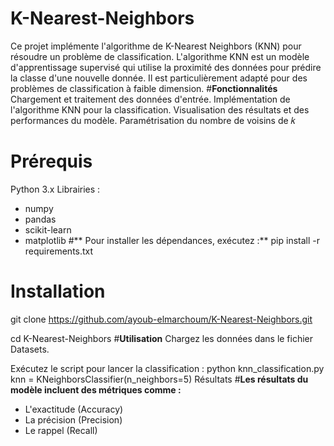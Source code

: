 # **K-Nearest-Neighbors**
Ce projet implémente l'algorithme de K-Nearest Neighbors (KNN) pour résoudre un problème de classification. L'algorithme KNN est un modèle d'apprentissage supervisé qui utilise la proximité des données pour prédire la classe d'une nouvelle donnée. Il est particulièrement adapté pour des problèmes de classification à faible dimension.
#**Fonctionnalités**
Chargement et traitement des données d'entrée.
Implémentation de l'algorithme KNN pour la classification.
Visualisation des résultats et des performances du modèle.
Paramétrisation du nombre de voisins de 𝑘
# **Prérequis**
Python 3.x
Librairies :
   - numpy
   - pandas
   - scikit-learn
   - matplotlib
#** Pour installer les dépendances, exécutez :**
pip install -r requirements.txt
# **Installation**
git clone https://github.com/ayoub-elmarchoum/K-Nearest-Neighbors.git

cd K-Nearest-Neighbors
#**Utilisation**
Chargez les données dans le fichier Datasets.

Exécutez le script pour lancer la classification :
python knn_classification.py
knn = KNeighborsClassifier(n_neighbors=5)
Résultats
#**Les résultats du modèle incluent des métriques comme :**
 - L'exactitude (Accuracy)
 - La précision (Precision)
 - Le rappel (Recall)
